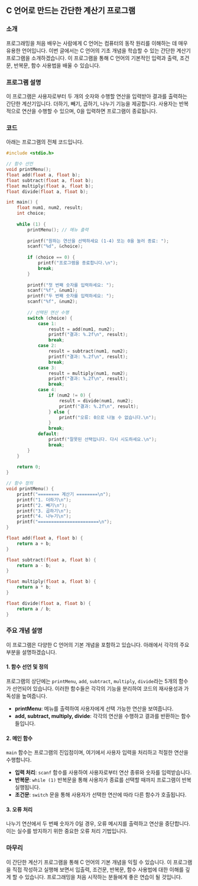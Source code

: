 ## C 언어로 만드는 간단한 계산기 프로그램

### 소개

프로그래밍을 처음 배우는 사람에게 C 언어는 컴퓨터의 동작 원리를 이해하는 데 매우 유용한 언어입니다. 이번 글에서는 C 언어의 기초 개념을 학습할 수 있는 간단한 계산기 프로그램을 소개하겠습니다. 이 프로그램을 통해 C 언어의 기본적인 입력과 출력, 조건문, 반복문, 함수 사용법을 배울 수 있습니다.

### 프로그램 설명

이 프로그램은 사용자로부터 두 개의 숫자와 수행할 연산을 입력받아 결과를 출력하는 간단한 계산기입니다. 더하기, 빼기, 곱하기, 나누기 기능을 제공합니다. 사용자는 반복적으로 연산을 수행할 수 있으며, 0을 입력하면 프로그램이 종료됩니다.

### 코드

아래는 프로그램의 전체 코드입니다.

```c
#include <stdio.h>

// 함수 선언
void printMenu();
float add(float a, float b);
float subtract(float a, float b);
float multiply(float a, float b);
float divide(float a, float b);

int main() {
    float num1, num2, result;
    int choice;
    
    while (1) {
        printMenu(); // 메뉴 출력
        
        printf("원하는 연산을 선택하세요 (1-4) 또는 0을 눌러 종료: ");
        scanf("%d", &choice);
        
        if (choice == 0) {
            printf("프로그램을 종료합니다.\n");
            break;
        }
        
        printf("첫 번째 숫자를 입력하세요: ");
        scanf("%f", &num1);
        printf("두 번째 숫자를 입력하세요: ");
        scanf("%f", &num2);
        
        // 선택된 연산 수행
        switch (choice) {
            case 1:
                result = add(num1, num2);
                printf("결과: %.2f\n", result);
                break;
            case 2:
                result = subtract(num1, num2);
                printf("결과: %.2f\n", result);
                break;
            case 3:
                result = multiply(num1, num2);
                printf("결과: %.2f\n", result);
                break;
            case 4:
                if (num2 != 0) {
                    result = divide(num1, num2);
                    printf("결과: %.2f\n", result);
                } else {
                    printf("오류: 0으로 나눌 수 없습니다.\n");
                }
                break;
            default:
                printf("잘못된 선택입니다. 다시 시도하세요.\n");
                break;
        }
    }
    
    return 0;
}

// 함수 정의
void printMenu() {
    printf("======== 계산기 ========\n");
    printf("1. 더하기\n");
    printf("2. 빼기\n");
    printf("3. 곱하기\n");
    printf("4. 나누기\n");
    printf("=======================\n");
}

float add(float a, float b) {
    return a + b;
}

float subtract(float a, float b) {
    return a - b;
}

float multiply(float a, float b) {
    return a * b;
}

float divide(float a, float b) {
    return a / b;
}
```

### 주요 개념 설명

이 프로그램은 다양한 C 언어의 기본 개념을 포함하고 있습니다. 아래에서 각각의 주요 부분을 설명하겠습니다.

#### 1. 함수 선언 및 정의

프로그램의 상단에는 `printMenu`, `add`, `subtract`, `multiply`, `divide`라는 5개의 함수가 선언되어 있습니다. 이러한 함수들은 각각의 기능을 분리하여 코드의 재사용성과 가독성을 높여줍니다.

- **printMenu**: 메뉴를 출력하여 사용자에게 선택 가능한 연산을 보여줍니다.
- **add, subtract, multiply, divide**: 각각의 연산을 수행하고 결과를 반환하는 함수들입니다.

#### 2. 메인 함수

`main` 함수는 프로그램의 진입점이며, 여기에서 사용자 입력을 처리하고 적절한 연산을 수행합니다.

- **입력 처리**: `scanf` 함수를 사용하여 사용자로부터 연산 종류와 숫자를 입력받습니다.
- **반복문**: `while (1)` 반복문을 통해 사용자가 종료를 선택할 때까지 프로그램이 반복 실행됩니다.
- **조건문**: `switch` 문을 통해 사용자가 선택한 연산에 따라 다른 함수가 호출됩니다.

#### 3. 오류 처리

나누기 연산에서 두 번째 숫자가 0일 경우, 오류 메시지를 출력하고 연산을 중단합니다. 이는 실수를 방지하기 위한 중요한 오류 처리 기법입니다.

### 마무리

이 간단한 계산기 프로그램을 통해 C 언어의 기본 개념을 익힐 수 있습니다. 이 프로그램을 직접 작성하고 실행해 보면서 입출력, 조건문, 반복문, 함수 사용법에 대한 이해를 깊게 할 수 있습니다. 프로그래밍을 처음 시작하는 분들에게 좋은 연습이 될 것입니다.